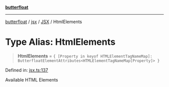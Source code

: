 [**butterfloat**](../../../../../../README.md)

***

[butterfloat](../../../../../../globals.md) / [jsx](../../../README.md) / [JSX](../README.md) / HtmlElements

# Type Alias: HtmlElements

> **HtmlElements** = `{ [Property in keyof HTMLElementTagNameMap]: ButterfloatElementAttributes<HTMLElementTagNameMap[Property]> }`

Defined in: [jsx.ts:137](https://github.com/WorldMaker/butterfloat/blob/f0f5f6205e72911354af687f4fb1c543d3ebd586/jsx.ts#L137)

Available HTML Elements

